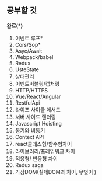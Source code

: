 ## 공부할 것  

__완료(*)__

1. 이벤트 루프* 
2. Cors/Sop*
3. Asyc/Await
4. Webpack/babel
5. Redux
6. UsteState
7. 상태관리
8. 이벤트버블링/캡처링
9. HTTP/HTTPS
10. Vue/React/Angular
11. RestfulApi
12. 라이프 사이클 메서드
13. 서버 사이드 랜더링
14. Javascript Hoisting
15. 동기와 비동기
16. Context API
17. react클래스형/함수형차이
18. 라이브러리/프레임워크 차이
19. 적응형/ 반응형 차이
20. Redux saga
21. 가상DOM(실제DOM과 차이, 무엇이 )
